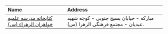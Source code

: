 | Name                                                          | Address                                                                  |
|:--------------------------------------------------------------|:-------------------------------------------------------------------------|
| [كتابخانه مدرسه علمیه خواهران الزهراء (س)](http://lib.whc.ir) | مباركه - خیابان بسیج جنوبی - كوچه شهید عبدیان - مجتمع فرهنگی الزهرا (س). |